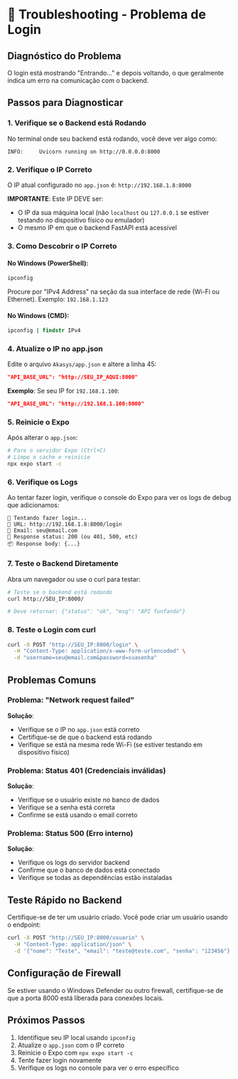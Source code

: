 # 🔧 Troubleshooting - Problema de Login

## Diagnóstico do Problema

O login está mostrando "Entrando..." e depois voltando, o que geralmente indica um erro na comunicação com o backend.

## Passos para Diagnosticar

### 1. Verifique se o Backend está Rodando

No terminal onde seu backend está rodando, você deve ver algo como:
```
INFO:     Uvicorn running on http://0.0.0.0:8000
```

### 2. Verifique o IP Correto

O IP atual configurado no `app.json` é: `http://192.168.1.8:8000`

**IMPORTANTE**: Este IP DEVE ser:
- O IP da sua máquina local (não `localhost` ou `127.0.0.1` se estiver testando no dispositivo físico ou emulador)
- O mesmo IP em que o backend FastAPI está acessível

### 3. Como Descobrir o IP Correto

#### No Windows (PowerShell):
```powershell
ipconfig
```
Procure por "IPv4 Address" na seção da sua interface de rede (Wi-Fi ou Ethernet).
Exemplo: `192.168.1.123`

#### No Windows (CMD):
```cmd
ipconfig | findstr IPv4
```

### 4. Atualize o IP no app.json

Edite o arquivo `Akasys/app.json` e altere a linha 45:

```json
"API_BASE_URL": "http://SEU_IP_AQUI:8000"
```

**Exemplo**: Se seu IP for `192.168.1.100`:
```json
"API_BASE_URL": "http://192.168.1.100:8000"
```

### 5. Reinicie o Expo

Após alterar o `app.json`:

```bash
# Pare o servidor Expo (Ctrl+C)
# Limpe o cache e reinicie
npx expo start -c
```

### 6. Verifique os Logs

Ao tentar fazer login, verifique o console do Expo para ver os logs de debug que adicionamos:

```
🔐 Tentando fazer login...
📍 URL: http://192.168.1.8:8000/login
👤 Email: seu@email.com
📡 Response status: 200 (ou 401, 500, etc)
📦 Response body: {...}
```

### 7. Teste o Backend Diretamente

Abra um navegador ou use o curl para testar:

```bash
# Teste se o backend está rodando
curl http://SEU_IP:8000/

# Deve retornar: {"status": "ok", "msg": "API funfando"}
```

### 8. Teste o Login com curl

```bash
curl -X POST "http://SEU_IP:8000/login" \
  -H "Content-Type: application/x-www-form-urlencoded" \
  -d "username=seu@email.com&password=suasenha"
```

## Problemas Comuns

### Problema: "Network request failed"
**Solução**: 
- Verifique se o IP no `app.json` está correto
- Certifique-se de que o backend está rodando
- Verifique se está na mesma rede Wi-Fi (se estiver testando em dispositivo físico)

### Problema: Status 401 (Credenciais inválidas)
**Solução**:
- Verifique se o usuário existe no banco de dados
- Verifique se a senha está correta
- Confirme se está usando o email correto

### Problema: Status 500 (Erro interno)
**Solução**:
- Verifique os logs do servidor backend
- Confirme que o banco de dados está conectado
- Verifique se todas as dependências estão instaladas

## Teste Rápido no Backend

Certifique-se de ter um usuário criado. Você pode criar um usuário usando o endpoint:

```bash
curl -X POST "http://SEU_IP:8000/usuario" \
  -H "Content-Type: application/json" \
  -d '{"nome": "Teste", "email": "teste@teste.com", "senha": "123456"}'
```

## Configuração de Firewall

Se estiver usando o Windows Defender ou outro firewall, certifique-se de que a porta 8000 está liberada para conexões locais.

## Próximos Passos

1. Identifique seu IP local usando `ipconfig`
2. Atualize o `app.json` com o IP correto
3. Reinicie o Expo com `npx expo start -c`
4. Tente fazer login novamente
5. Verifique os logs no console para ver o erro específico


